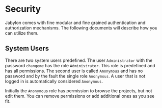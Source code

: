 
# Security

Jabylon comes with fine modular and fine grained authentication and authorization mechanisms. The following documents will describe how you can utilize them.


## System Users

There are two system users predefined. The user `Administrator` with the password `changeme` has the role `Administrator`. This role is predefined and has all permissions. The second user is called `Anonymous` and has no password and by the fault the single role `Anonymous`. A user that is not logged in is automatically considered `Anonymous`.

Initially the `Anonymous` role has permission to browse the projects, but not edit them. You can remove permissions or add additional ones as you see fit.